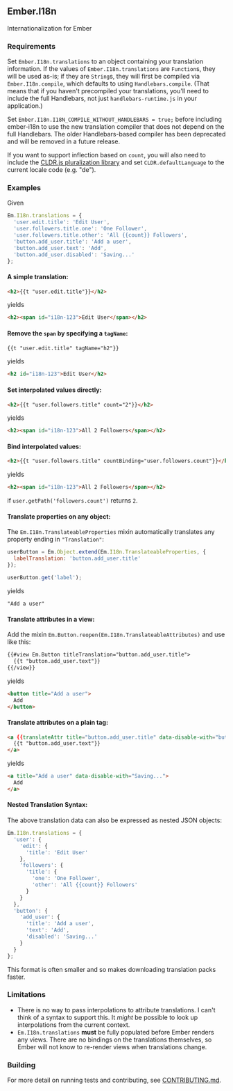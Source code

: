 ## Ember.I18n

Internationalization for Ember

### Requirements

Set `Ember.I18n.translations` to an object containing your translation
information. If the values of `Ember.I18n.translations` are `Function`s,
they will be used as-is; if they are `String`s, they will first be
compiled via `Ember.I18n.compile`, which defaults to using
`Handlebars.compile`. (That means that if you haven't precompiled your
translations, you'll need to include the full Handlebars, not just
`handlebars-runtime.js` in your application.)

Set `Ember.I18n.I18N_COMPILE_WITHOUT_HANDLEBARS = true;` before including
ember-i18n to use the new translation compiler that does not depend on the full
Handlebars. The older Handlebars-based compiler has been deprecated and
will be removed in a future release.

If you want to support inflection based on `count`, you will
also need to include the
[CLDR.js pluralization library](https://github.com/jamesarosen/CLDR.js)
and set `CLDR.defaultLanguage` to the current locale code (e.g. "de").

### Examples

Given
```javascript
Em.I18n.translations = {
  'user.edit.title': 'Edit User',
  'user.followers.title.one': 'One Follower',
  'user.followers.title.other': 'All {{count}} Followers',
  'button.add_user.title': 'Add a user',
  'button.add_user.text': 'Add',
  'button.add_user.disabled': 'Saving...'
};
```
#### A simple translation:
```html
<h2>{{t "user.edit.title"}}</h2>
```
yields
```html
<h2><span id="i18n-123">Edit User</span></h2>
```
#### Remove the `span` by specifying a `tagName`:
```html
{{t "user.edit.title" tagName="h2"}}
```
yields
```html
<h2 id="i18n-123">Edit User</h2>
```
#### Set interpolated values directly:
```html
<h2>{{t "user.followers.title" count="2"}}</h2>
```
yields
```html
<h2><span id="i18n-123">All 2 Followers</span></h2>
```
#### Bind interpolated values:
```html
<h2>{{t "user.followers.title" countBinding="user.followers.count"}}</h2>
```
yields
```html
<h2><span id="i18n-123">All 2 Followers</span></h2>
```
if `user.getPath('followers.count')` returns `2`.

#### Translate properties on any object:

The `Em.I18n.TranslateableProperties` mixin automatically translates
any property ending in `"Translation"`:
```javascript
userButton = Em.Object.extend(Em.I18n.TranslateableProperties, {
  labelTranslation: 'button.add_user.title'
});

userButton.get('label');
```
yields

    "Add a user"

#### Translate attributes in a view:

Add the mixin `Em.Button.reopen(Em.I18n.TranslateableAttributes)` and use like this:

```html
{{#view Em.Button titleTranslation="button.add_user.title">
  {{t "button.add_user.text"}}
{{/view}}
```
yields
```html
<button title="Add a user">
  Add
</button>
```

#### Translate attributes on a plain tag:
```html
<a {{translateAttr title="button.add_user.title" data-disable-with="button.add_user.disabled"}}>
  {{t "button.add_user.text"}}
</a>
```
yields
```html
<a title="Add a user" data-disable-with="Saving...">
  Add
</a>
```
#### Nested Translation Syntax:

The above translation data can also be expressed as nested JSON objects:
```javascript
Em.I18n.translations = {
  'user': {
    'edit': {
      'title': 'Edit User'
    },
    'followers': {
      'title': {
        'one': 'One Follower',
        'other': 'All {{count}} Followers'
      }
    }
  },
  'button': {
    'add_user': {
      'title': 'Add a user',
      'text': 'Add',
      'disabled': 'Saving...'
    }
  }
};
```
This format is often smaller and so makes downloading translation packs faster.

### Limitations

 * There is no way to pass interpolations to attribute translations. I can't
   think of a syntax to support this. It *might* be possible to look up
   interpolations from the current context.
 * `Em.I18n.translations` **must** be fully populated before Ember
   renders any views. There are no bindings on the translations themselves,
   so Ember will not know to re-render views when translations change.

### Building

For more detail on running tests and contributing, see [CONTRIBUTING.md](https://github.com/jamesarosen/ember-i18n/blob/master/CONTRIBUTING.md).
